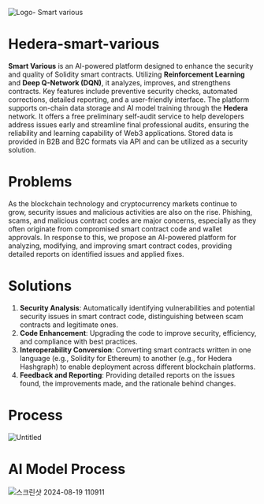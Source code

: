 ![Logo- Smart various](https://github.com/user-attachments/assets/ba19d732-0c02-496f-bab2-2d18717c4499)
# Hedera-smart-various

**Smart Various** is an AI-powered platform designed to enhance the security and quality of Solidity smart contracts. Utilizing **Reinforcement Learning** and **Deep Q-Network (DQN)**, it analyzes, improves, and strengthens contracts. Key features include preventive security checks, automated corrections, detailed reporting, and a user-friendly interface. The platform supports on-chain data storage and AI model training through the **Hedera** network. It offers a free preliminary self-audit service to help developers address issues early and streamline final professional audits, ensuring the reliability and learning capability of Web3 applications. Stored data is provided in B2B and B2C formats via API and can be utilized as a security solution.

# Problems
As the blockchain technology and cryptocurrency markets continue to grow, security issues and malicious activities are also on the rise. Phishing, scams, and malicious contract codes are major concerns, especially as they often originate from compromised smart contract code and wallet approvals. In response to this, we propose an AI-powered platform for analyzing, modifying, and improving smart contract codes, providing detailed reports on identified issues and applied fixes.

# Solutions
1. **Security Analysis**: Automatically identifying vulnerabilities and potential security issues in smart contract code, distinguishing between scam contracts and legitimate ones.
2. **Code Enhancement**: Upgrading the code to improve security, efficiency, and compliance with best practices.
3. **Interoperability Conversion**: Converting smart contracts written in one language (e.g., Solidity for Ethereum) to another (e.g., for Hedera Hashgraph) to enable deployment across different blockchain platforms.
4. **Feedback and Reporting**: Providing detailed reports on the issues found, the improvements made, and the rationale behind changes.

# Process
![Untitled](https://github.com/user-attachments/assets/2bc20a17-4b29-47ea-b876-0609dcb57bb9)

# AI Model Process
![스크린샷 2024-08-19 110911](https://github.com/user-attachments/assets/d180b417-6e5b-4825-9234-73584ef32ebb)
